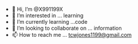 - 👋 Hi, I’m @X991199X
- 👀 I’m interested in ... learning
- 🌱 I’m currently learning ...code
- 💞️ I’m looking to collaborate on ... information
- 📫 How to reach me ... tcwjones1199@gmail.com

<!---
X991199X/X991199X is a ✨ special ✨ repository because its `README.md` (this file) appears on your GitHub profile.
You can click the Preview link to take a look at your changes.
--->
